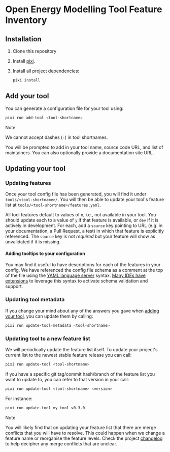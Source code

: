 # Open Energy Modelling Tool Feature Inventory

## Installation

1. Clone this repository
1. Install [pixi](https://pixi.sh/latest/).
1. Install all project dependencies:

   ```sh
   pixi install
   ```

## Add your tool

You can generate a configuration file for your tool using:

```sh
pixi run add-tool <tool-shortname>
```

>[!NOTE]
>We cannot accept dashes (`-`) in tool shortnames.

You will be prompted to add in your tool name, source code URL, and list of maintainers.
You can also optionally provide a documentation site URL.

## Updating your tool

### Updating features

Once your tool config file has been generated, you will find it under `tools/<tool-shortname>/`.
You will then be able to update your tool's feature list at `tools/<tool-shortname>/features.yaml`.

All tool features default to values of `n`, i.e., not available in your tool.
You should update each to a value of `y` if that feature is available, or `dev` if it is actively in development.
For each, add a `source` key pointing to URL (e.g. in your documentation, a Pull Request, a test) in which that feature is explicitly referenced.
The `source` key is not _required_ but your feature will show as unvalidated if it is missing.

#### Adding tooltips to your configuration

You may find it useful to have descriptions for each of the features in your config.
We have referenced the config file schema as a comment at the top of the file using the [YAML language server](https://github.com/redhat-developer/yaml-language-server) syntax.
[Many IDEs have extensions](https://github.com/redhat-developer/yaml-language-server?tab=readme-ov-file#clients) to leverage this syntax to activate schema validation and support.

### Updating tool metadata

If you change your mind about any of the answers you gave when [adding your tool](#add-your-tool), you can update them by calling:

```sh
pixi run update-tool-metadata <tool-shortname>
```

### Updating tool to a new feature list

We will periodically update the feature list itself.
To update your project's current list to the newest stable feature release you can call:

```sh
pixi run update-tool <tool-shortname>
```

If you have a specific git tag/commit hash/branch of the feature list you want to update to, you can refer to that version in your call:

```sh
pixi run update-tool <tool-shortname> <version>
```

For instance:

```sh
pixi run update-tool my_tool v0.3.0
```

>[!NOTE]
>You will likely find that on updating your feature list that there are merge conflicts that you will have to resolve.
>This could happen when we change a feature name or reorganise the feature levels.
>Check the project [changelog](./CHANGELOG.md) to help decipher any merge conflicts that are unclear.
